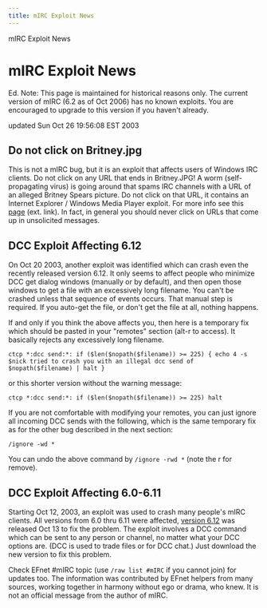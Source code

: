 ```yaml
---
title: mIRC Exploit News
---  
```


mIRC Exploit News

# mIRC Exploit News

Ed. Note: This page is maintained for historical reasons only. The current
version of mIRC (6.2 as of Oct 2006) has no known exploits. You are encouraged
to upgrade to this version if you haven't already.

updated Sun Oct 26 19:56:08 EST 2003

## Do not click on Britney.jpg

This is not a mIRC bug, but it is an exploit that affects users of Windows IRC
clients. Do not click on any URL that ends in Britney.JPG! A worm (self-
propagating virus) is going around that spams IRC channels with a URL of an
alleged Britney Spears picture. Do not click on that URL, it contains an
Internet Explorer / Windows Media Player exploit. For more info see this
[page](http://charmy.tky.hut.fi/brit.txt) (ext. link). In fact, in general you
should never click on URLs that come up in unsolicited messages.

## DCC Exploit Affecting 6.12

On Oct 20 2003, another exploit was identified which can crash even the
recently released version 6.12. It only seems to affect people who minimize
DCC get dialog windows (manually or by default), and then open those windows
to get a file with an excessively long filename. You can't be crashed unless
that sequence of events occurs. That manual step is required. If you auto-get
the file, or don't get the file at all, nothing happens.

If and only if you think the above affects you, then here is a temporary fix
which should be pasted in your "remotes" section (alt-r to access). It
basically rejects any excessively long filename.

`ctcp *:dcc send:*: if ($len($nopath($filename)) >= 225) { echo 4 -s $nick
tried to crash you with an illegal dcc send of $nopath($filename) | halt }`

or this shorter version without the warning message:

`ctcp *:dcc send:*: if ($len($nopath($filename)) >= 225) halt`

If you are not comfortable with modifying your remotes, you can just ignore
all incoming DCC sends with the following, which is the same temporary fix as
for the other bug described in the next section:

`/ignore -wd *`

You can undo the above command by `/ignore -rwd *` (note the r for remove).

## DCC Exploit Affecting 6.0-6.11

Starting Oct 12, 2003, an exploit was used to crash many people's mIRC
clients. All versions from 6.0 thru 6.11 were affected, [version
6.12](http://www.mirc.com/get.html) was released Oct 13 to fix the problem.
The exploit involves a DCC command which can be sent to any person or channel,
no matter what your DCC options are. (DCC is used to trade files or for DCC
chat.) Just download the new version to fix this problem.

Check EFnet #mIRC topic (use `/raw list #mIRC` if you cannot join) for updates
too. The information was contributed by EFnet helpers from many sources,
working together in harmony without ego or drama, who knew. It is not an
official message from the author of mIRC.

